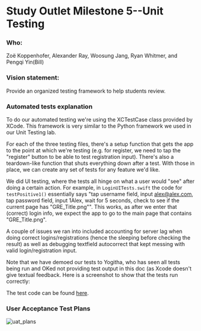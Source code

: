# Study Outlet Milestone 5--Unit Testing
### Who: 
Zoë Koppenhofer, Alexander Ray, Woosung Jang, Ryan Whitmer, and Pengqi Yin(Bill)
### Vision statement:
Provide an organized testing framework to help students review.
### Automated tests explanation
To do our automated testing we're using the XCTestCase class provided by XCode. This framework is very similar to the Python framework we used in our Unit Testing lab.

For each of the three testing files, there's a setup function that gets the app to the point at which we're testing (e.g. for register, we need to tap the "register" button to be able to test registration input). There's also a teardown-like function that shuts everything down after a test. With those in place, we can create any set of tests for any feature we'd like.

We did UI testing, where the tests all hinge on what a user would "see" after doing a certain action. For example, in `LoginUITests.swift` the code for `testPositive1()` essentially says "tap username field, input alex@alex.com, tap password field, input 1Alex, wait for 5 seconds, check to see if the current page has "GRE_Title.png"". This works, as after we enter that (correct) login info, we expect the app to go to the main page that contains "GRE_Title.png".

A couple of issues we ran into included accounting for server lag when doing correct logins/registrations (hence the sleeping before checking the result) as well as debugging textfield autocorrect that kept messing with valid login/registration input.

Note that we have demoed our tests to Yogitha, who has seen all tests being run and OKed not providing test output in this doc (as Xcode doesn't give textual feedback. Here is a screenshot to show that the tests run correctly:

The test code can be found [here](StudyOutlet/StudyOutletUITests/).

### User Acceptance Test Plans
![uat_plans](https://cloud.githubusercontent.com/assets/25576113/25074200/a15347e0-22aa-11e7-980f-5cde51a73da5.PNG)


